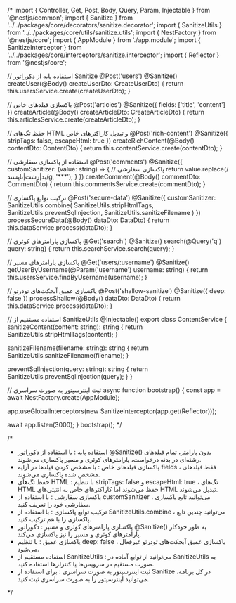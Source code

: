 /* import { Controller, Get, Post, Body, Query, Param, Injectable } from '@nestjs/common';
import { Sanitize } from '../../packages/core/decorators/sanitize.decorator';
import { SanitizeUtils } from '../../packages/core/utils/sanitize.utils';
import { NestFactory } from '@nestjs/core';
import { AppModule } from './app.module';
import { SanitizeInterceptor } from '../../packages/core/interceptors/sanitize.interceptor';
import { Reflector } from '@nestjs/core';

// استفاده پایه از دکوراتور Sanitize
@Post('users')
@Sanitize()
createUser(@Body() createUserDto: CreateUserDto) {
  return this.usersService.create(createUserDto);
}

// پاکسازی فیلدهای خاص
@Post('articles')
@Sanitize({ fields: ['title', 'content'] })
createArticle(@Body() createArticleDto: CreateArticleDto) {
  return this.articlesService.create(createArticleDto);
}

// حفظ تگ‌های HTML و تبدیل کاراکترهای خاص
@Post('rich-content')
@Sanitize({
  stripTags: false,
  escapeHtml: true
})
createRichContent(@Body() contentDto: ContentDto) {
  return this.contentService.create(contentDto);
}

// استفاده از پاکسازی سفارشی
@Post('comments')
@Sanitize({
  customSanitizer: (value: string) => {
    // پاکسازی سفارشی
    return value.replace(/بد|زشت|ناپسند/g, '***');
  }
})
createComment(@Body() commentDto: CommentDto) {
  return this.commentsService.create(commentDto);
}

// ترکیب توابع پاکسازی
@Post('secure-data')
@Sanitize({
  customSanitizer: SanitizeUtils.combine(
    SanitizeUtils.stripHtmlTags,
    SanitizeUtils.preventSqlInjection,
    SanitizeUtils.sanitizeFilename
  )
})
processSecureData(@Body() dataDto: DataDto) {
  return this.dataService.process(dataDto);
}

// پاکسازی پارامترهای کوئری
@Get('search')
@Sanitize()
search(@Query('q') query: string) {
  return this.searchService.search(query);
}

// پاکسازی پارامترهای مسیر
@Get('users/:username')
@Sanitize()
getUserByUsername(@Param('username') username: string) {
  return this.usersService.findByUsername(username);
}

// پاکسازی عمیق آبجکت‌های تودرتو
@Post('shallow-sanitize')
@Sanitize({ deep: false })
processShallow(@Body() dataDto: DataDto) {
  return this.dataService.process(dataDto);
}

// استفاده مستقیم از SanitizeUtils
@Injectable()
export class ContentService {
  sanitizeContent(content: string): string {
    return SanitizeUtils.stripHtmlTags(content);
  }
  
  sanitizeFilename(filename: string): string {
    return SanitizeUtils.sanitizeFilename(filename);
  }
  
  preventSqlInjection(query: string): string {
    return SanitizeUtils.preventSqlInjection(query);
  }
}

// ثبت اینترسپتور به صورت سراسری
async function bootstrap() {
  const app = await NestFactory.create(AppModule);
  
  app.useGlobalInterceptors(new SanitizeInterceptor(app.get(Reflector)));
  
  await app.listen(3000);
}
bootstrap(); */


/*  

- استفاده پایه : با استفاده از دکوراتور @Sanitize() بدون پارامتر، تمام فیلدهای رشته‌ای در بدنه درخواست، پارامترهای کوئری و مسیر پاکسازی می‌شوند.
- پاکسازی فیلدهای خاص : با مشخص کردن فیلدها در آرایه fields ، فقط فیلدهای مشخص شده پاکسازی می‌شوند.
- حفظ تگ‌های HTML : با تنظیم stripTags: false و escapeHtml: true ، تگ‌های HTML حفظ می‌شوند اما کاراکترهای خاص به انتیتی‌های HTML تبدیل می‌شوند.
- پاکسازی سفارشی : با استفاده از customSanitizer ، می‌توانید تابع پاکسازی سفارشی خود را تعریف کنید.
- ترکیب توابع پاکسازی : با استفاده از SanitizeUtils.combine ، می‌توانید چندین تابع پاکسازی را با هم ترکیب کنید.
- پاکسازی پارامترهای کوئری و مسیر : دکوراتور @Sanitize() به طور خودکار پارامترهای کوئری و مسیر را نیز پاکسازی می‌کند.
- پاکسازی عمیق : با تنظیم deep: false ، پاکسازی عمیق آبجکت‌های تودرتو غیرفعال می‌شود.
- استفاده مستقیم از SanitizeUtils : می‌توانید از توابع آماده در SanitizeUtils به صورت مستقیم در سرویس‌ها یا کنترلرها استفاده کنید.
- ثبت اینترسپتور به صورت سراسری : برای استفاده از Sanitize در کل برنامه، می‌توانید اینترسپتور را به صورت سراسری ثبت کنید.

 */
